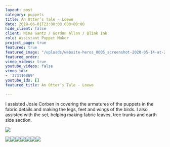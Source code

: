 ```yaml
---
layout: post
category: puppets
title: An Otter’s Tale - Loewe
date: 2019-06-01T23:00:00.000+00:00
hide_client: false
client: Nina Gantz / Gordon Allan / Blink Ink
role: Assistant Puppet Maker
project_page: true
featured: true
featured_image: "/uploads/website-heros_0005_screenshot-2020-05-14-at-22.24.26.jpg"
featured_order: 
vimeo_videos: true
youtube_videos: false
vimeo_ids:
- '373116069'
youtube_ids: []
featured_title: An Otter’s Tale - Loewe

---
```

I assisted Josie Corben in covering the armatures of the puppets in the fabric details and making the legs, feet and wings of the birds. I also assisted with the set, helping making fabric leaves, tree trunks and earth side section.

![](/uploads/img_0996.JPG)

![](/uploads/img_1090.JPG)![](/uploads/img_1057.JPG)![](/uploads/img_1110.JPG)![](/uploads/img_1277.JPG)![](/uploads/img_1305.JPG)![](/uploads/img_1299.JPG)![](/uploads/img_1300.JPG)